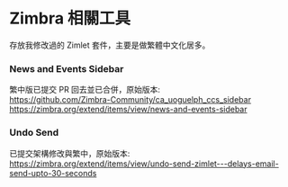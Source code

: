 # Zimbra 相關工具

存放我修改過的 Zimlet 套件，主要是做繁體中文化居多。
  
### News and Events Sidebar
繁中版已提交 PR 回去並已合併，原始版本:  
https://github.com/Zimbra-Community/ca_uoguelph_ccs_sidebar
https://zimbra.org/extend/items/view/news-and-events-sidebar
  
    
### Undo Send
已提交架構修改與繁中，原始版本:  
https://zimbra.org/extend/items/view/undo-send-zimlet---delays-email-send-upto-30-seconds
